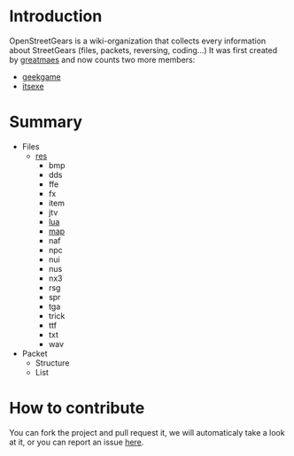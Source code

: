 # Introduction

OpenStreetGears is a wiki-organization that collects every information about StreetGears (files, packets, reversing, coding...) It was first created by [greatmaes](https://github.com/greatmaes) and now counts two more members: 
- [geekgame](https://github.com/geekgame)
- [itsexe](https://github.com/itsexe)

# Summary

- Files
  - [res](https://github.com/OpenStreetGears/docs/blob/master/articles/res.md)
    - bmp
    - dds
    - ffe
    - fx
    - item
    - jtv
    - [lua](https://github.com/OpenStreetGears/docs/blob/master/articles/lua.md)  
    - [map](https://github.com/OpenStreetGears/docs/blob/master/articles/map.md)
    - naf
    - npc
    - nui
    - nus
    - nx3
    - rsg
    - spr
    - tga
    - trick
    - ttf
    - txt
    - wav
- Packet
  - Structure
  - List
  
# How to contribute
 
 You can fork the project and pull request it, we will automaticaly take a look at it, or you can report an issue [here](https://github.com/OpenStreetGears/docs/issues).
